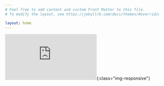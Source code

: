 ```yaml
---
# Feel free to add content and custom Front Matter to this file.
# To modify the layout, see https://jekyllrb.com/docs/themes/#overriding-theme-defaults

layout: home
---
```

![funds-raised-so-far](http://www.coolfundraisingideas.net/thermometer/thermometer.php?currency=dollar&goal=600000&raised=52165&color=red&size=large){:class="img-responsive"}
